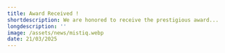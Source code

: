 ```yaml
---
title: Award Received !
shortdescription: We are honored to receive the prestigious award...
longdescription: ''
image: /assets/news/mistiq.webp
date: 21/03/2025
---
```


